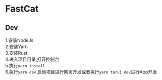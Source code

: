 # FastCat

## Dev

1.安装NodeJs  
2.安装Yarn  
3.安装Rust  
4.进入项目目录,打开控制台  
5.执行`yarn install`  
6.执行`yarn dev` 启动项目进行网页开发或者执行`yarn tarui dev`进行App开发  
